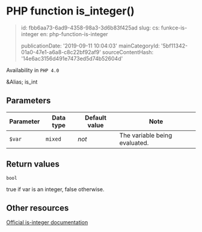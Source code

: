 PHP function is_integer()
=========================

> id: fbb6aa73-6ad9-4358-98a3-3d6b83f425ad
> slug:
> 	cs: funkce-is-integer
> 	en: php-function-is-integer
> 
> publicationDate: '2019-09-11 10:04:03'
> mainCategoryId: '5bf11342-01a0-47e1-a6a8-c8c22bf92af9'
> sourceContentHash: '14e6ac3156d491e7473ed5d74b52604d'

Availability in `PHP 4.0`

&Alias; <function>is_int</function>


Parameters
--------------

| Parameter | Data type | Default value | Note |
|-----|-----|-----|-----|
| `$var` | `mixed` | *not* | The variable being evaluated. |


Return values
----------------

`bool`

true if var is an integer,
false otherwise.

Other resources
------------

[Official is-integer documentation](https://www.php.net/manual/en/function.is-integer.php)
